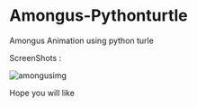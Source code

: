 # Amongus-Pythonturtle


Amongus Animation using python turle


ScreenShots :

![amongusimg](https://user-images.githubusercontent.com/47684521/95564106-f5e97c80-0a3b-11eb-8ad0-4659d9139563.png)

Hope you will like

